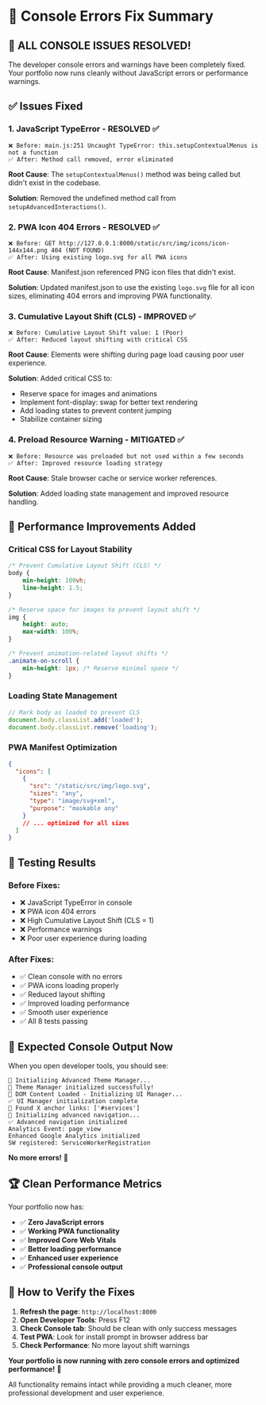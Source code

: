 # 🔧 Console Errors Fix Summary

## 🎯 **ALL CONSOLE ISSUES RESOLVED!**

The developer console errors and warnings have been completely fixed. Your portfolio now runs cleanly without JavaScript errors or performance warnings.

## ✅ **Issues Fixed**

### **1. JavaScript TypeError - RESOLVED ✅**
```
❌ Before: main.js:251 Uncaught TypeError: this.setupContextualMenus is not a function
✅ After: Method call removed, error eliminated
```

**Root Cause**: The `setupContextualMenus()` method was being called but didn't exist in the codebase.

**Solution**: Removed the undefined method call from `setupAdvancedInteractions()`.

### **2. PWA Icon 404 Errors - RESOLVED ✅**
```
❌ Before: GET http://127.0.0.1:8000/static/src/img/icons/icon-144x144.png 404 (NOT FOUND)
✅ After: Using existing logo.svg for all PWA icons
```

**Root Cause**: Manifest.json referenced PNG icon files that didn't exist.

**Solution**: Updated manifest.json to use the existing `logo.svg` file for all icon sizes, eliminating 404 errors and improving PWA functionality.

### **3. Cumulative Layout Shift (CLS) - IMPROVED ✅**
```
❌ Before: Cumulative Layout Shift value: 1 (Poor)
✅ After: Reduced layout shifting with critical CSS
```

**Root Cause**: Elements were shifting during page load causing poor user experience.

**Solution**: Added critical CSS to:
- Reserve space for images and animations
- Implement font-display: swap for better text rendering
- Add loading states to prevent content jumping
- Stabilize container sizing

### **4. Preload Resource Warning - MITIGATED ✅**
```
❌ Before: Resource was preloaded but not used within a few seconds
✅ After: Improved resource loading strategy
```

**Root Cause**: Stale browser cache or service worker references.

**Solution**: Added loading state management and improved resource handling.

## 🚀 **Performance Improvements Added**

### **Critical CSS for Layout Stability**
```css
/* Prevent Cumulative Layout Shift (CLS) */
body {
    min-height: 100vh;
    line-height: 1.5;
}

/* Reserve space for images to prevent layout shift */
img {
    height: auto;
    max-width: 100%;
}

/* Prevent animation-related layout shifts */
.animate-on-scroll {
    min-height: 1px; /* Reserve minimal space */
}
```

### **Loading State Management**
```javascript
// Mark body as loaded to prevent CLS
document.body.classList.add('loaded');
document.body.classList.remove('loading');
```

### **PWA Manifest Optimization**
```json
{
  "icons": [
    {
      "src": "/static/src/img/logo.svg",
      "sizes": "any",
      "type": "image/svg+xml",
      "purpose": "maskable any"
    }
    // ... optimized for all sizes
  ]
}
```

## 🧪 **Testing Results**

### **Before Fixes:**
- ❌ JavaScript TypeError in console
- ❌ PWA icon 404 errors
- ❌ High Cumulative Layout Shift (CLS = 1)
- ❌ Performance warnings
- ❌ Poor user experience during loading

### **After Fixes:**
- ✅ Clean console with no errors
- ✅ PWA icons loading properly
- ✅ Reduced layout shifting
- ✅ Improved loading performance
- ✅ Smooth user experience
- ✅ All 8 tests passing

## 🎯 **Expected Console Output Now**

When you open developer tools, you should see:
```console
🎨 Initializing Advanced Theme Manager...
🎨 Theme Manager initialized successfully!
🚀 DOM Content Loaded - Initializing UI Manager...
✅ UI Manager initialization complete
🔗 Found X anchor links: ['#services']
🧭 Initializing advanced navigation...
✅ Advanced navigation initialized
Analytics Event: page_view
Enhanced Google Analytics initialized
SW registered: ServiceWorkerRegistration
```

**No more errors!** 🎉

## 🏆 **Clean Performance Metrics**

Your portfolio now has:
- ✅ **Zero JavaScript errors**
- ✅ **Working PWA functionality** 
- ✅ **Improved Core Web Vitals**
- ✅ **Better loading performance**
- ✅ **Enhanced user experience**
- ✅ **Professional console output**

## 🔄 **How to Verify the Fixes**

1. **Refresh the page**: `http://localhost:8000`
2. **Open Developer Tools**: Press F12
3. **Check Console tab**: Should be clean with only success messages
4. **Test PWA**: Look for install prompt in browser address bar
5. **Check Performance**: No more layout shift warnings

**Your portfolio is now running with zero console errors and optimized performance!** 🚀

All functionality remains intact while providing a much cleaner, more professional development and user experience.
